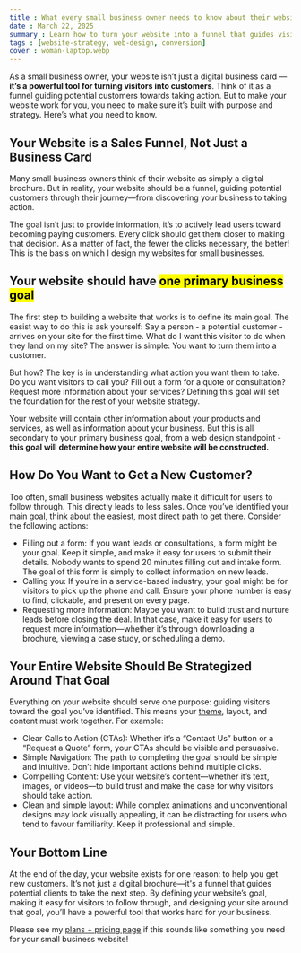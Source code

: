 ```yaml
---
title : What every small business owner needs to know about their website
date : March 22, 2025
summary : Learn how to turn your website into a funnel that guides visitors toward becoming new customers
tags : [website-strategy, web-design, conversion]
cover : woman-laptop.webp
---
```


As a small business owner, your website isn’t just a digital business card — **it’s a powerful tool for turning visitors into customers**. Think of it as a funnel guiding potential customers towards taking action. But to make your website work for you, you need to make sure it’s built with purpose and strategy. Here’s what you need to know.

## Your Website is a Sales Funnel, Not Just a Business Card
Many small business owners think of their website as simply a digital brochure. But in reality, your website should be a funnel, guiding potential customers through their journey—from discovering your business to taking action. 

The goal isn’t just to provide information, it’s to actively lead users toward becoming paying customers. Every click should get them closer to making that decision. As a matter of fact, the fewer the clicks necessary, the better! This is the basis on which I design my websites for small businesses.

## Your website should have <mark>one primary business goal</mark>
The first step to building a website that works is to define its main goal. The easist way to do this is ask yourself: Say a person - a potential customer - arrives on your site for the first time. What do I want this visitor to do when they land on my site? The answer is simple: You want to turn them into a customer.

But how? The key is in understanding what action you want them to take. Do you want visitors to call you? Fill out a form for a quote or consultation? Request more information about your services? Defining this goal will set the foundation for the rest of your website strategy.

Your website will contain other information about your products and services, as well as information about your business. But this is all secondary to your primary business goal, from a web design standpoint - **this goal will determine how your entire website will be constructed.**

## How Do You Want to Get a New Customer?
Too often, small business websites actually make it difficult for users to follow through. This directly leads to less sales. Once you’ve identified your main goal, think about the easiest, most direct path to get there. Consider the following actions:

- Filling out a form: If you want leads or consultations, a form might be your goal. Keep it simple, and make it easy for users to submit their details. Nobody wants to spend 20 minutes filling out and intake form. The goal of this form is simply to collect information on new leads.
- Calling you: If you’re in a service-based industry, your goal might be for visitors to pick up the phone and call. Ensure your phone number is easy to find, clickable, and present on every page.
- Requesting more information: Maybe you want to build trust and nurture leads before closing the deal. In that case, make it easy for users to request more information—whether it’s through downloading a brochure, viewing a case study, or scheduling a demo.

## Your Entire Website Should Be Strategized Around That Goal
Everything on your website should serve one purpose: guiding visitors toward the goal you’ve identified. This means your [theme](/articles/small-business-website-theme), layout, and content must work together. For example:

- Clear Calls to Action (CTAs): Whether it’s a “Contact Us” button or a “Request a Quote” form, your CTAs should be visible and persuasive.
- Simple Navigation: The path to completing the goal should be simple and intuitive. Don’t hide important actions behind multiple clicks.
- Compelling Content: Use your website’s content—whether it’s text, images, or videos—to build trust and make the case for why visitors should take action.
- Clean and simple layout: While complex animations and unconventional designs may look visually appealing, it can be distracting for users who tend to favour familiarity. Keep it professional and simple.

## Your Bottom Line
At the end of the day, your website exists for one reason: to help you get new customers. It’s not just a digital brochure—it's a funnel that guides potential clients to take the next step. By defining your website’s goal, making it easy for visitors to follow through, and designing your site around that goal, you’ll have a powerful tool that works hard for your business.

Please see my [plans + pricing page](/plans) if this sounds like something you need for your small business website!